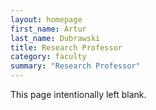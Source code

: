 ```yaml
---
layout: homepage
first_name: Artur
last_name: Dubrawski
title: Research Professor
category: faculty
summary: "Research Professor"
---
```


This page intentionally left blank.